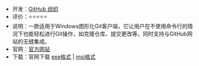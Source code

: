 - 开发：[GitHub 组织](https://desktop.github.com/)
- 评价：⭐⭐⭐⭐⭐
- 说明：一款适用于Windows图形化Git客户端，它让用户在不使用命令行的情况下也能轻松进行Git操作，如克隆仓库、提交更改等，同时支持与GitHub网站的无缝集成。
- 官网：[官方网站](https://desktop.github.com/)
- 下载：官网下载 [exe格式](https://central.github.com/deployments/desktop/desktop/latest/win32) | [msi格式](https://central.github.com/deployments/desktop/desktop/latest/win32?format=msi)
